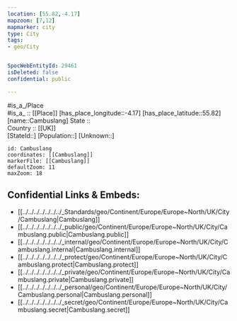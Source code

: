 ```yaml
---
location: [55.82,-4.17] 
mapzoom: [7,12] 
mapmarker: city 
type: City
tags:
- geo/City


SpocWebEntityId: 29461
isDeleted: false
confidential: public

---
```

#is_a_/Place  
#is_a_ :: [[Place]] 
[has_place_longitude::-4.17] 
[has_place_latitude::55.82] 
[name::Cambuslang] 
State ::  
Country :: [[UK]]  
[StateId::] 
[Population::] 
[Unknown::] 


```leaflet
id: Cambuslang
coordinates: [[Cambuslang]] 
markerFile: [[Cambuslang]] 
defaultZoom: 11 
maxZoom: 18
```


## Confidential Links & Embeds: 
- [[../../../../../../../_Standards/geo/Continent/Europe/Europe~North/UK/City/Cambuslang|Cambuslang]] 
- [[../../../../../../../_public/geo/Continent/Europe/Europe~North/UK/City/Cambuslang.public|Cambuslang.public]] 
- [[../../../../../../../_internal/geo/Continent/Europe/Europe~North/UK/City/Cambuslang.internal|Cambuslang.internal]] 
- [[../../../../../../../_protect/geo/Continent/Europe/Europe~North/UK/City/Cambuslang.protect|Cambuslang.protect]] 
- [[../../../../../../../_private/geo/Continent/Europe/Europe~North/UK/City/Cambuslang.private|Cambuslang.private]] 
- [[../../../../../../../_personal/geo/Continent/Europe/Europe~North/UK/City/Cambuslang.personal|Cambuslang.personal]] 
- [[../../../../../../../_secret/geo/Continent/Europe/Europe~North/UK/City/Cambuslang.secret|Cambuslang.secret]] 
